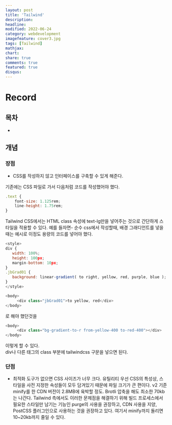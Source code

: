 ```yaml
---
layout: post
title: 'Tailwind'
description:
headline:
modified: 2022-06-24
category: webdevelopment
imagefeature: cover3.jpg
tags: [Tailwind]
mathjax:
chart:
share: true
comments: true
featured: true
disqus:
---
```


# Record

## 목차

-   [](#)

## 개념

### 장점

-   CSS를 작성하지 않고 인터페이스를 구축할 수 있게 해준다.

기존에는 CSS 파일로 가서 다음처럼 코드를 작성했어야 했다.

```JavaScript
.text {
    font-size: 1.125rem;
    line-height: 1.75rem;
}
```

Tailwind CSS에서는 HTML class 속성에 text-lg만을 넣어주는 것으로 간단하게 스타일을 적용할 수 있다.
예를 들자면- 순수 css에서 작성할때, 배경 그래디언트를 넣을때는 예시로 이정도 용량의 코드를 넣어야 했다.

```JavaScript
<style>
div {
   width: 100%;
   height: 100px;
   margin-bottom: 10px;
}
.jbGrad01 {
   background: linear-gradient( to right, yellow, red, purple, blue );
}
</style>

<body>
     <div class="jbGrad01">to yellow, red</div>
</body>
```

로 해야 했던것을

```JavaScript
<body>
     <div class="bg-gradient-to-r from-yellow-400 to-red-400"></div>
</body>
```

이렇게 할 수 있다.  
div나 다른 태그의 class 부분에 tailwindcss 구문을 넣으면 된다.

### 단점

-   최적화 도구가 없으면 CSS 사이즈가 너무 크다. 유틸리티 우선 CSS의 특성상, 스타일을 사전 지정한 속성들이 모두 담겨있기 때문에 파일 크기가 큰 편이다. v2 기준 minify를 한 CDN 버전이 2.8MB에 육박할 정도. Brotli 압축을 해도 최소한 70kb는 나간다. Tailwind 측에서도 이러한 문제점을 해결하기 위해 빌드 프로세스에서 필요한 스타일만 남기는 기능인 purge의 사용을 권장하고, CDN 사용을 지양, PostCSS 플러그인으로 사용하는 것을 권장하고 있다. 여기서 minify까지 돌리면 10~20kb까지 줄일 수 있다.
